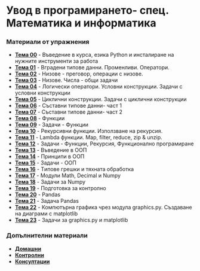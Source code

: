 # Увод в програмирането- спец. Математика и информатика

### Материали от упражнения
- **[Тема 00](https://github.com/KristianIvanov24/Introduction_to_programming_FMI/tree/main/sem.00)** - Въведение в курса, езика Python и инсталиране на нужните инструменти за работа
- **[Тема 01](https://github.com/KristianIvanov24/Introduction_to_programming_FMI/tree/main/sem.01)** - Вградени типове данни. Променливи. Оператори.
- **[Тема 02](https://github.com/KristianIvanov24/Introduction_to_programming_FMI/tree/main/sem.02)** - Низове - преговор, операции с низове.
- **[Тема 03](https://github.com/KristianIvanov24/Introduction_to_programming_FMI/tree/main/sem.03)** - Низове. Числа - общи задачи
- **[Тема 04](https://github.com/KristianIvanov24/Introduction_to_programming_FMI/tree/main/sem.04)** - Логически оператори. Условни конструкции. Задачи с условни конструкции
- **[Тема 05](https://github.com/KristianIvanov24/Introduction_to_programming_FMI/tree/main/sem.05)** - Циклични конструкции. Задачи с циклични конструкции
- **[Тема 06](https://github.com/KristianIvanov24/Introduction_to_programming_FMI/tree/main/sem.06)** - Съставни типове данни- част 1
- **[Тема 07](https://github.com/KristianIvanov24/Introduction_to_programming_FMI/tree/main/sem.07)** - Съставни типове данни- част 2
- **[Тема 08](https://github.com/KristianIvanov24/Introduction_to_programming_FMI/tree/main/sem.08)** - Функции
- **[Тема 09](https://github.com/KristianIvanov24/Introduction_to_programming_FMI/tree/main/sem.09)** - Задачи - Функции
- **[Тема 10](https://github.com/KristianIvanov24/Introduction_to_programming_FMI/tree/main/sem.10)** - Рекурсивни функции. Използване на рекурсия.
- **[Тема 11](https://github.com/KristianIvanov24/Introduction_to_programming_FMI/tree/main/sem.11)** - Lambda функции. Мap, filter, reduce, zip & unzip.
- **[Тема 12](https://github.com/KristianIvanov24/Introduction_to_programming_FMI/tree/main/sem.12)** - Задачи - Функции, Рекурсия, Функционално програмиране
- **[Тема 13](https://github.com/KristianIvanov24/Introduction_to_programming_FMI/tree/main/sem.13)** - Въведение в ООП
- **[Тема 14](https://github.com/KristianIvanov24/Introduction_to_programming_FMI/tree/main/sem.14)** - Принципи в ООП
- **[Тема 15](https://github.com/KristianIvanov24/Introduction_to_programming_FMI/tree/main/sem.15)** - Задачи - ООП
- **[Тема 16](https://github.com/KristianIvanov24/Introduction_to_programming_FMI/tree/main/sem.16)** - Tипове грешки и тяхната обработка
- **[Тема 17](https://github.com/KristianIvanov24/Introduction_to_programming_FMI/tree/main/sem.17)** - Модули Math, Decimal и Numpy
- **[Тема 18](https://github.com/KristianIvanov24/Introduction_to_programming_FMI/tree/main/sem.18)** - Задачи за Numpy
- **[Тема 19](https://github.com/KristianIvanov24/Introduction_to_programming_FMI/tree/main/sem.19)** - Подготовка за контролно
- **[Тема 20](https://github.com/KristianIvanov24/Introduction_to_programming_FMI/tree/main/sem.20)** - Pandas
- **[Тема 21](https://github.com/KristianIvanov24/Introduction_to_programming_FMI/tree/main/sem.21)** - Задача Pandas
- **[Тема 22](https://github.com/KristianIvanov24/Introduction_to_programming_FMI/tree/main/sem.22)** - Компютърна графика чрез модула graphics.py. Създаване на диаграми с matplotlib
- **[Тема 23](https://github.com/KristianIvanov24/Introduction_to_programming_FMI/tree/main/sem.23)** - Задачи за graphics.py и matplotlib


### Допълнителни материали
- **[Домашни](https://github.com/KristianIvanov24/Introduction_to_programming_FMI/tree/main/utils/homeworks)**
- **[Контролни](https://github.com/KristianIvanov24/Introduction_to_programming_FMI/tree/main/utils/tests)**
- **[Консултации](https://github.com/KristianIvanov24/Introduction_to_programming_FMI/tree/main/utils/consultations)**
